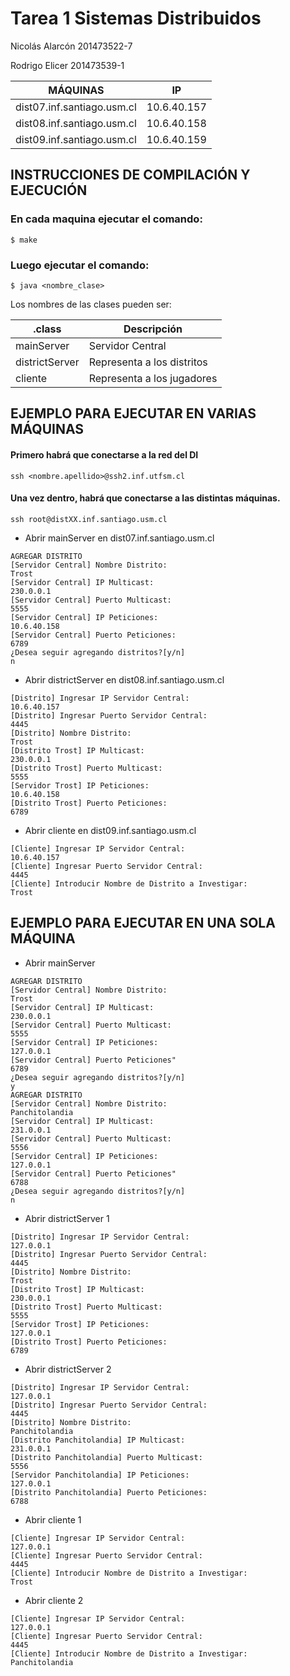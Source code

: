 # Tarea 1 Sistemas Distribuidos

Nicolás Alarcón 201473522-7

Rodrigo Elicer  201473539-1

|MÁQUINAS|IP|
|----|----|
|dist07.inf.santiago.usm.cl|10.6.40.157|
|dist08.inf.santiago.usm.cl|10.6.40.158|
|dist09.inf.santiago.usm.cl|10.6.40.159|

## INSTRUCCIONES DE COMPILACIÓN Y EJECUCIÓN

### En cada maquina ejecutar el comando:
```
$ make
```
### Luego ejecutar el comando:
```
$ java <nombre_clase>
```
Los nombres de las clases pueden ser:

|.class|Descripción|
|----|----|
|mainServer|Servidor Central|
|districtServer|Representa a los distritos|
|cliente|Representa a los jugadores|

## EJEMPLO PARA EJECUTAR EN VARIAS MÁQUINAS
#### Primero habrá que conectarse a la red del DI
```
ssh <nombre.apellido>@ssh2.inf.utfsm.cl
```
#### Una vez dentro, habrá que conectarse a las distintas máquinas.
```
ssh root@distXX.inf.santiago.usm.cl
```

* Abrir mainServer en dist07.inf.santiago.usm.cl
```
AGREGAR DISTRITO
[Servidor Central] Nombre Distrito:
Trost
[Servidor Central] IP Multicast:
230.0.0.1
[Servidor Central] Puerto Multicast:
5555
[Servidor Central] IP Peticiones:
10.6.40.158
[Servidor Central] Puerto Peticiones:
6789
¿Desea seguir agregando distritos?[y/n]
n
```

* Abrir districtServer en dist08.inf.santiago.usm.cl
```
[Distrito] Ingresar IP Servidor Central:
10.6.40.157
[Distrito] Ingresar Puerto Servidor Central:
4445
[Distrito] Nombre Distrito:
Trost
[Distrito Trost] IP Multicast:
230.0.0.1
[Distrito Trost] Puerto Multicast:
5555
[Servidor Trost] IP Peticiones:
10.6.40.158
[Distrito Trost] Puerto Peticiones:
6789
```

* Abrir cliente en dist09.inf.santiago.usm.cl
```
[Cliente] Ingresar IP Servidor Central:
10.6.40.157
[Cliente] Ingresar Puerto Servidor Central:
4445
[Cliente] Introducir Nombre de Distrito a Investigar:
Trost
```

## EJEMPLO PARA EJECUTAR EN UNA SOLA MÁQUINA

* Abrir mainServer
```
AGREGAR DISTRITO
[Servidor Central] Nombre Distrito:
Trost
[Servidor Central] IP Multicast:
230.0.0.1
[Servidor Central] Puerto Multicast:
5555
[Servidor Central] IP Peticiones:
127.0.0.1
[Servidor Central] Puerto Peticiones"
6789
¿Desea seguir agregando distritos?[y/n]
y
AGREGAR DISTRITO
[Servidor Central] Nombre Distrito:
Panchitolandia
[Servidor Central] IP Multicast:
231.0.0.1
[Servidor Central] Puerto Multicast:
5556
[Servidor Central] IP Peticiones:
127.0.0.1
[Servidor Central] Puerto Peticiones"
6788
¿Desea seguir agregando distritos?[y/n]
n
```

* Abrir districtServer 1
```
[Distrito] Ingresar IP Servidor Central:
127.0.0.1
[Distrito] Ingresar Puerto Servidor Central:
4445
[Distrito] Nombre Distrito:
Trost
[Distrito Trost] IP Multicast:
230.0.0.1
[Distrito Trost] Puerto Multicast:
5555
[Servidor Trost] IP Peticiones:
127.0.0.1
[Distrito Trost] Puerto Peticiones:
6789
```

* Abrir districtServer 2
```
[Distrito] Ingresar IP Servidor Central:
127.0.0.1
[Distrito] Ingresar Puerto Servidor Central:
4445
[Distrito] Nombre Distrito:
Panchitolandia
[Distrito Panchitolandia] IP Multicast:
231.0.0.1
[Distrito Panchitolandia] Puerto Multicast:
5556
[Servidor Panchitolandia] IP Peticiones:
127.0.0.1
[Distrito Panchitolandia] Puerto Peticiones:
6788
```

* Abrir cliente 1
```
[Cliente] Ingresar IP Servidor Central:
127.0.0.1
[Cliente] Ingresar Puerto Servidor Central:
4445
[Cliente] Introducir Nombre de Distrito a Investigar:
Trost
```

* Abrir cliente 2
```
[Cliente] Ingresar IP Servidor Central:
127.0.0.1
[Cliente] Ingresar Puerto Servidor Central:
4445
[Cliente] Introducir Nombre de Distrito a Investigar:
Panchitolandia
```
